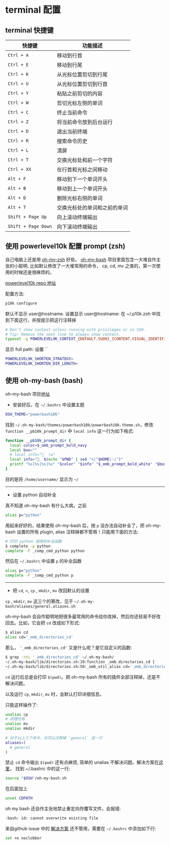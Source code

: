 # terminal 配置


## terminal 快捷键

| 快捷键          | 功能描述                           |
|----------------|------------------------------------|
| `Ctrl + A`     | 移动到行首                         |
| `Ctrl + E`     | 移动到行尾                         |
| `Ctrl + K`     | 从光标位置剪切到行尾               |
| `Ctrl + U`     | 从光标位置剪切到行首               |
| `Ctrl + Y`     | 粘贴之前剪切的内容                 |
| `Ctrl + W`     | 剪切光标左侧的单词                 |
| `Ctrl + C`     | 终止当前命令                       |
| `Ctrl + Z`     | 将当前命令放到后台运行             |
| `Ctrl + D`     | 退出当前终端                       |
| `Ctrl + R`     | 搜索命令历史                       |
| `Ctrl + L`     | 清屏                               |
| `Ctrl + T`     | 交换光标处和前一个字符             |
| `Ctrl + XX`    | 在行首和光标之间移动               |
| `Alt + F`      | 移动到下一个单词开头               |
| `Alt + B`      | 移动到上一个单词开头               |
| `Alt + D`      | 删除光标右侧的单词                 |
| `Alt + T`      | 交换光标处的单词和之前的单词       |
| `Shift + Page Up` | 向上滚动终端输出                  |
| `Shift + Page Down` | 向下滚动终端输出                |


## 使用 powerlevel10k 配置 prompt (zsh)

自己电脑上还是用 [oh-my-zsh](https://github.com/ohmyzsh/ohmyzsh) 好些。 [oh-my-bash](https://github.com/ohmybash/oh-my-bash) 项目里面包含一大堆自作主张的小聪明, 比如默认修改了一大堆常用的命令， cp, cd, mv 之类的，第一次使用的时候还是很麻烦的。

[powerlevel10k repo 地址](https://github.com/romkatv/powerlevel10k?tab=readme-ov-file#how-do-i-add-username-andor-hostname-to-prompt)

配置方法:
```bash
p10k configure
```

默认不显示 user@hostname. 设置显示 user@hostname: 在 ~/.p10k.zsh 中找到下面这行，并按提示把这行注释掉

```bash
# Don't show context unless running with privileges or in SSH.
# Tip: Remove the next line to always show context.
typeset -g POWERLEVEL9K_CONTEXT_{DEFAULT,SUDO}_{CONTENT,VISUAL_IDENTIFIER}_EXPANSION=
```

显示 full path: 设置 ``

```bash
POWERLEVEL9K_SHORTEN_STRATEGY=
POWERLEVEL9K_SHORTEN_DIR_LENGTH=
```


## 使用 oh-my-bash (bash)

oh-my-bash 项目[地址](https://github.com/ohmybash/oh-my-bash)

* 安装好后，在 `~/.bashrc` 中设置主题
```bash
OSH_THEME="powerbash10k"
```
找到 `~/.oh-my-bash/themes/powerbash10k/powerbash10k.theme.sh`，修改 `function __pb10k_prompt_dir` 中 `local info` 这一行为如下格式:
```bash
function __pb10k_prompt_dir {
  local color=$_omb_prompt_bold_navy
  local box=""
  # local info="  \w"
  local info="  $(echo "$PWD" | sed "s|^$HOME|~|")"
  printf "%s|%s|%s|%s" "$color" "$info" "$_omb_prompt_bold_white" "$box"
}
```
目的是将 `/home/username/` 显示为 `~/`


---

* 设置 python 自动补全

真不知道 oh-my-bash 有什么大病，之前
```bash
alias p="python"
```
用起来好好的，结果使用 oh-my-bash 后，按 `p` 没办法自动补全了，把 oh-my-bash 设置的所有 plugin, alias 注释掉都不管用！只能用下面的方法:
```bash
# 打印 python 调用的补全函数
$ complete -p python
complete -F _comp_cmd_python python
```
然后在 `~/.bashrc` 中设置 `p` 的补全函数
```bash
alias p="python"
complete -F _comp_cmd_python p
```

---


* 把 `cd`, `>`, `cp` , `mkdir`, `mv` 改回默认的设置

`cp` , `mkdir`, `mv`  这三个的篡改，见于 `~/.oh-my-bash/aliases/general.aliases.sh`

oh-my-bash 会自作聪明地把很多最常用的命令给你改掉，然后你还轻易不好改回去。比如，它会把 `cd` 改成如下形式:
```bash
$ alias cd
alias cd='_omb_directories_cd'
```
那么， `'_omb_directories_cd'` 又是什么呢？是它自定义的函数:
```bash
$ grep -rni '_omb_directories_cd' ~/.oh-my-bash/
~/.oh-my-bash/lib/directories.sh:10:function _omb_directories_cd {
~/.oh-my-bash/lib/directories.sh:50:_omb_util_alias cd='_omb_directories_cd'
```
`cd` 运行后总是会打印 `$(pwd)`。把 oh-my-bash 所有的插件全部注释掉，还是不解决问题。

以及运行 `cp`, `mkdir`, `mv`  时，会默认打印详细信息。


只能这样操作了:
```bash
unalias cp
# 同理也有
unalias mv
unalias mkdir
 
# 对于以上三个命令，也可以注释掉 `general` 这一行
aliases=(
  # general
)
```
禁止 `cd` 命令输出 `$(pwd)` 还有点麻烦, 简单的 unalias 不解决问题。解决方案在[这里](https://github.com/ohmybash/oh-my-bash/issues/201)， 找到 ~/.bashrc 中的这一行:
```bash
source "$OSH"/oh-my-bash.sh
```
在后面加上
```bash
unset CDPATH
```
oh my bash 还自作主张地禁止重定向符覆写文件，会报错:
```bash
-bash: id: cannot overwrite existing file
```
来自github issue 中的 [解决方案](https://github.com/ohmybash/oh-my-bash/issues/50) 还不管用，需要在 `~/.bashrc` 中添加如下行:
```bash
set +o noclobber
```

<!--stackedit_data:
eyJoaXN0b3J5IjpbMTM4NTkwNDY0MSwxNTk0NTg4NjgwLDk0MT
g1NzMzNiwtNDY5ODI0NzY5LDU4MjUzMjEwMiwtMjI4ODQzODQ2
LC0xNzQ5MzU2ODEyLDc5Mjk1ODY2NCwtMjA4NTYyMzYzMCwxMD
g2NjI0NDE1LC0xOTY4NTMzNDIwLC04NDczMjQzNTksMzA5MDY1
ODI2XX0=
-->